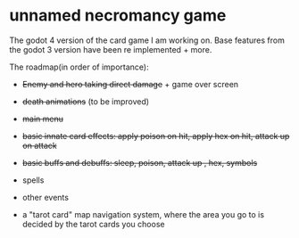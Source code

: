 # unnamed necromancy game
 The godot 4 version of the card game I am working on. Base features from the godot 3 version have been re implemented + more. 

 The roadmap(in order of importance):
 - ~~Enemy and hero taking direct damage~~ + game over screen
 - ~~death animations~~ (to be improved)
 - ~~main menu~~

 - ~~basic innate card effects: apply poison on hit, apply hex on hit, attack up on attack~~
 - ~~basic buffs and debuffs: sleep, poison, attack up , hex, symbols~~

 - spells
 - other events
 - a "tarot card" map navigation system, where the area you go to is decided by the tarot cards you choose

